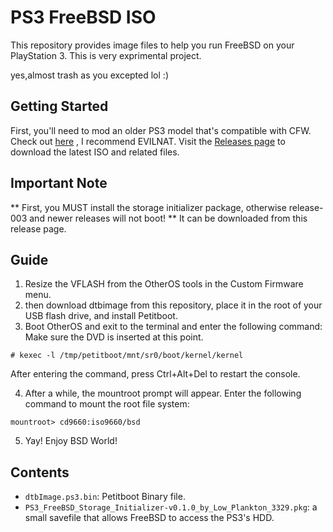 # PS3 FreeBSD ISO

This repository provides image files to help you run FreeBSD on your PlayStation 3. This is very exprimental project.

yes,almost trash as you excepted lol :)

## Getting Started
First, you'll need to mod an older PS3 model that's compatible with CFW. Check out [here](https://consolemods.org/wiki/PS3:Getting_Started) , I recommend EVILNAT.
Visit the [Releases page](https://github.com/LowPla3329/ps3-freebsd-iso/releases) to download the latest ISO and related files.

## Important Note
** First, you MUST install the storage initializer package, otherwise release-003 and newer releases will not boot! **
It can be downloaded from this release page.

## Guide
1. Resize the VFLASH from the OtherOS tools in the Custom Firmware menu.
2. then download dtbimage from this repository, place it in the root of your USB flash drive, and install Petitboot.
3. Boot OtherOS and exit to the terminal and enter the following command: Make sure the DVD is inserted at this point.
```
# kexec -l /tmp/petitboot/mnt/sr0/boot/kernel/kernel
```
After entering the command, press Ctrl+Alt+Del to restart the console.

4. After a while, the mountroot prompt will appear. Enter the following command to mount the root file system:
```
mountroot> cd9660:iso9660/bsd
```
5. Yay! Enjoy BSD World!

## Contents

- `dtbImage.ps3.bin`: Petitboot Binary file.
- `PS3_FreeBSD_Storage_Initializer-v0.1.0_by_Low_Plankton_3329.pkg`: a small savefile that allows FreeBSD to access the PS3's HDD.
